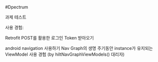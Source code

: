 #Dpectrum

과제 테스트

사용 경험:

Retrofit POST를 활용한 로그인 Token 받아오기

android navigation 사용하기
Nav Graph의 생명 주기동안 instance가 유지되는 ViewModel 사용 경험 (by hiltNavGraphViewModels() 대리자)
